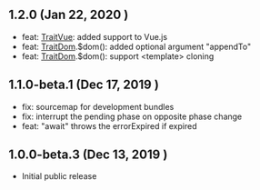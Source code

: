 ## 1.2.0 (Jan 22, 2020 )
* feat: [TraitVue](docs/TraitVue.md): added support to Vue.js
* feat: [TraitDom](docs/TraitDOM.md).$dom(): added optional argument "appendTo"  
* feat: [TraitDom](docs/TraitDOM.md).$dom(): support \<template\> cloning  

## 1.1.0-beta.1 (Dec 17, 2019 )
* fix: sourcemap for development bundles
* fix: interrupt the pending phase on opposite phase change 
* feat: "await" throws the errorExpired if expired

## 1.0.0-beta.3 (Dec 13, 2019 )
* Initial public release